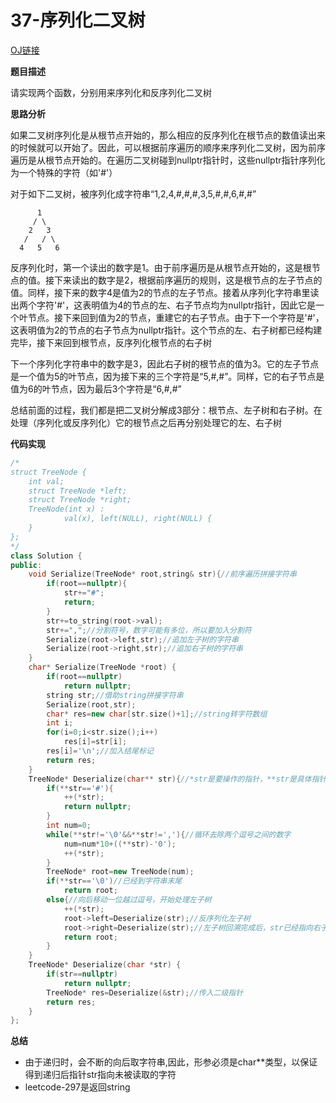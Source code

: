 # 37-序列化二叉树

[OJ链接](https://www.nowcoder.com/practice/cf7e25aa97c04cc1a68c8f040e71fb84?tpId=13&tqId=11214&tPage=4&rp=1&ru=%2Fta%2Fcoding-interviews&qru=%2Fta%2Fcoding-interviews%2Fquestion-ranking)

**题目描述**

请实现两个函数，分别用来序列化和反序列化二叉树

**思路分析**

如果二叉树序列化是从根节点开始的，那么相应的反序列化在根节点的数值读出来的时候就可以开始了。因此，可以根据前序遍历的顺序来序列化二叉树，因为前序遍历是从根节点开始的。在遍历二叉树碰到nullptr指针时，这些nullptr指针序列化为一个特殊的字符（如'#'）

对于如下二叉树，被序列化成字符串“1,2,4,#,#,#,3,5,#,#,6,#,#”
```
      1
     / \
    2   3
   /   / \
  4   5   6
```  
反序列化时，第一个读出的数字是1。由于前序遍历是从根节点开始的，这是根节点的值。接下来读出的数字是2，根据前序遍历的规则，这是根节点的左子节点的值。同样，接下来的数字4是值为2的节点的左子节点。接着从序列化字符串里读出两个字符'#'，这表明值为4的节点的左、右子节点均为nullptr指针，因此它是一个叶节点。接下来回到值为2的节点，重建它的右子节点。由于下一个字符是'#'，这表明值为2的节点的右子节点为nullptr指针。这个节点的左、右子树都已经构建完毕，接下来回到根节点，反序列化根节点的右子树

下一个序列化字符串中的数字是3，因此右子树的根节点的值为3。它的左子节点是一个值为5的叶节点，因为接下来的三个字符是“5,#,#”。同样，它的右子节点是值为6的叶节点，因为最后3个字符是“6,#,#”

总结前面的过程，我们都是把二叉树分解成3部分：根节点、左子树和右子树。在处理（序列化或反序列化）它的根节点之后再分别处理它的左、右子树

**代码实现**

```c++
/*
struct TreeNode {
    int val;
    struct TreeNode *left;
    struct TreeNode *right;
    TreeNode(int x) :
            val(x), left(NULL), right(NULL) {
    }
};
*/
class Solution {
public:
    void Serialize(TreeNode* root,string& str){//前序遍历拼接字符串
        if(root==nullptr){
            str+="#";
            return;
        }
        str+=to_string(root->val);
        str+=",";//分割符号，数字可能有多位，所以要加入分割符
        Serialize(root->left,str);//追加左子树的字符串
        Serialize(root->right,str);//追加右子树的字符串
    }
    char* Serialize(TreeNode *root) {    
        if(root==nullptr)
            return nullptr;
        string str;//借助string拼接字符串
        Serialize(root,str);
        char* res=new char[str.size()+1];//string转字符数组
        int i;
        for(i=0;i<str.size();i++)
            res[i]=str[i];
        res[i]='\n';//加入结尾标记
        return res;
    }
    TreeNode* Deserialize(char** str){//*str是要操作的指针，**str是具体指针指向的值，str是二级指针
        if(**str=='#'){
            ++(*str);
            return nullptr;
        }
        int num=0;
        while(**str!='\0'&&**str!=','){//循环去除两个逗号之间的数字
            num=num*10+((**str)-'0');
            ++(*str);
        }
        TreeNode* root=new TreeNode(num);
        if(**str=='\0')//已经到字符串末尾
            return root;
        else{//向后移动一位越过逗号，开始处理左子树
            ++(*str);
            root->left=Deserialize(str);//反序列化左子树
            root->right=Deserialize(str);//左子树回溯完成后，str已经指向右子树字符串的起始字符
            return root;
        }
    }
    TreeNode* Deserialize(char *str) {
        if(str==nullptr)
            return nullptr;
        TreeNode* res=Deserialize(&str);//传入二级指针
        return res;
    }
};

```

**总结**

* 由于递归时，会不断的向后取字符串,因此，形参必须是char\*\*类型，以保证得到递归后指针str指向未被读取的字符
* leetcode-297是返回string



